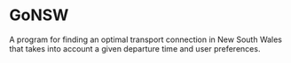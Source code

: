 # GoNSW
A program for finding an optimal transport connection in New South Wales that takes into account a given departure time and user preferences.
